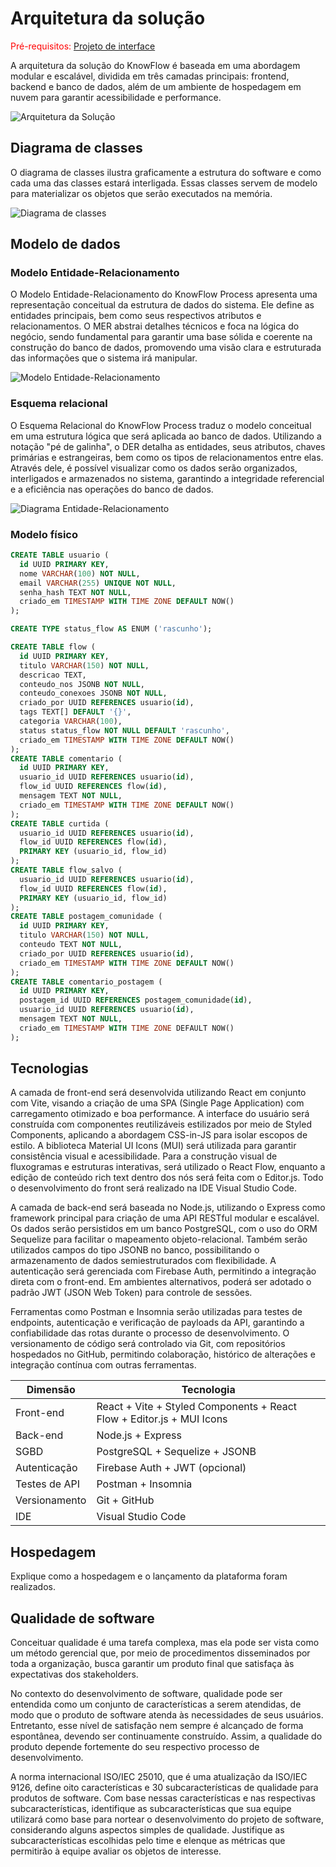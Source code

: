 # Arquitetura da solução

<span style="color:red">Pré-requisitos: <a href="05-Projeto-interface.md"> Projeto de interface</a></span>

A arquitetura da solução do KnowFlow é baseada em uma abordagem modular e escalável, dividida em três camadas principais: frontend, backend e banco de dados, além de um ambiente de hospedagem em nuvem para garantir acessibilidade e performance.


![Arquitetura da Solução](images/Arquitetura_Solucao1.jpg)


## Diagrama de classes

O diagrama de classes ilustra graficamente a estrutura do software e como cada uma das classes estará interligada. Essas classes servem de modelo para materializar os objetos que serão executados na memória.



![Diagrama de classes](images/Diagramadeclasses.drawio.png)


##  Modelo de dados

### Modelo Entidade-Relacionamento

O Modelo Entidade-Relacionamento do KnowFlow Process apresenta uma representação conceitual da estrutura de dados do sistema. Ele define as entidades principais, bem como seus respectivos atributos e relacionamentos. O MER abstrai detalhes técnicos e foca na lógica do negócio, sendo fundamental para garantir uma base sólida e coerente na construção do banco de dados, promovendo uma visão clara e estruturada das informações que o sistema irá manipular.

![Modelo Entidade-Relacionamento](images/MERKnowFlow.png)

### Esquema relacional

O Esquema Relacional do KnowFlow Process traduz o modelo conceitual em uma estrutura lógica que será aplicada ao banco de dados. Utilizando a notação "pé de galinha", o DER detalha as entidades, seus atributos, chaves primárias e estrangeiras, bem como os tipos de relacionamentos entre elas. Através dele, é possível visualizar como os dados serão organizados, interligados e armazenados no sistema, garantindo a integridade referencial e a eficiência nas operações do banco de dados.

![Diagrama Entidade-Relacionamento](images/DER_KnowFlow.png)

### Modelo físico

```sql
CREATE TABLE usuario (
  id UUID PRIMARY KEY,
  nome VARCHAR(100) NOT NULL,
  email VARCHAR(255) UNIQUE NOT NULL,
  senha_hash TEXT NOT NULL,
  criado_em TIMESTAMP WITH TIME ZONE DEFAULT NOW()
);

CREATE TYPE status_flow AS ENUM ('rascunho');

CREATE TABLE flow (
  id UUID PRIMARY KEY,
  titulo VARCHAR(150) NOT NULL,
  descricao TEXT,
  conteudo_nos JSONB NOT NULL,
  conteudo_conexoes JSONB NOT NULL,
  criado_por UUID REFERENCES usuario(id),
  tags TEXT[] DEFAULT '{}',
  categoria VARCHAR(100),
  status status_flow NOT NULL DEFAULT 'rascunho',
  criado_em TIMESTAMP WITH TIME ZONE DEFAULT NOW()
);
CREATE TABLE comentario (
  id UUID PRIMARY KEY,
  usuario_id UUID REFERENCES usuario(id),
  flow_id UUID REFERENCES flow(id),
  mensagem TEXT NOT NULL,
  criado_em TIMESTAMP WITH TIME ZONE DEFAULT NOW()
);
CREATE TABLE curtida (
  usuario_id UUID REFERENCES usuario(id),
  flow_id UUID REFERENCES flow(id),
  PRIMARY KEY (usuario_id, flow_id)
);
CREATE TABLE flow_salvo (
  usuario_id UUID REFERENCES usuario(id),
  flow_id UUID REFERENCES flow(id),
  PRIMARY KEY (usuario_id, flow_id)
);
CREATE TABLE postagem_comunidade (
  id UUID PRIMARY KEY,
  titulo VARCHAR(150) NOT NULL,
  conteudo TEXT NOT NULL,
  criado_por UUID REFERENCES usuario(id),
  criado_em TIMESTAMP WITH TIME ZONE DEFAULT NOW()
);
CREATE TABLE comentario_postagem (
  id UUID PRIMARY KEY,
  postagem_id UUID REFERENCES postagem_comunidade(id),
  usuario_id UUID REFERENCES usuario(id),
  mensagem TEXT NOT NULL,
  criado_em TIMESTAMP WITH TIME ZONE DEFAULT NOW()
);
```

## Tecnologias

A camada de front-end será desenvolvida utilizando React em conjunto com Vite, visando a criação de uma SPA (Single Page Application) com carregamento otimizado e boa performance. A interface do usuário será construída com componentes reutilizáveis estilizados por meio de Styled Components, aplicando a abordagem CSS-in-JS para isolar escopos de estilo. A biblioteca Material UI Icons (MUI) será utilizada para garantir consistência visual e acessibilidade. Para a construção visual de fluxogramas e estruturas interativas, será utilizado o React Flow, enquanto a edição de conteúdo rich text dentro dos nós será feita com o Editor.js. Todo o desenvolvimento do front será realizado na IDE Visual Studio Code.

A camada de back-end será baseada no Node.js, utilizando o Express como framework principal para criação de uma API RESTful modular e escalável. Os dados serão persistidos em um banco PostgreSQL, com o uso do ORM Sequelize para facilitar o mapeamento objeto-relacional. Também serão utilizados campos do tipo JSONB no banco, possibilitando o armazenamento de dados semiestruturados com flexibilidade. A autenticação será gerenciada com Firebase Auth, permitindo a integração direta com o front-end. Em ambientes alternativos, poderá ser adotado o padrão JWT (JSON Web Token) para controle de sessões.

Ferramentas como Postman e Insomnia serão utilizadas para testes de endpoints, autenticação e verificação de payloads da API, garantindo a confiabilidade das rotas durante o processo de desenvolvimento. O versionamento de código será controlado via Git, com repositórios hospedados no GitHub, permitindo colaboração, histórico de alterações e integração contínua com outras ferramentas.

| Dimensão       | Tecnologia                                                                    |
|----------------|--------------------------------------------------------------------------------|
| Front-end      | React + Vite + Styled Components + React Flow + Editor.js + MUI Icons         |
| Back-end       | Node.js + Express                                                             |
| SGBD           | PostgreSQL + Sequelize + JSONB                                                |
| Autenticação   | Firebase Auth + JWT (opcional)                                                |
| Testes de API  | Postman + Insomnia                                                            |
| Versionamento  | Git + GitHub                                                                  |
| IDE            | Visual Studio Code                                                            |


## Hospedagem

Explique como a hospedagem e o lançamento da plataforma foram realizados.

## Qualidade de software

Conceituar qualidade é uma tarefa complexa, mas ela pode ser vista como um método gerencial que, por meio de procedimentos disseminados por toda a organização, busca garantir um produto final que satisfaça às expectativas dos stakeholders.

No contexto do desenvolvimento de software, qualidade pode ser entendida como um conjunto de características a serem atendidas, de modo que o produto de software atenda às necessidades de seus usuários. Entretanto, esse nível de satisfação nem sempre é alcançado de forma espontânea, devendo ser continuamente construído. Assim, a qualidade do produto depende fortemente do seu respectivo processo de desenvolvimento.

A norma internacional ISO/IEC 25010, que é uma atualização da ISO/IEC 9126, define oito características e 30 subcaracterísticas de qualidade para produtos de software. Com base nessas características e nas respectivas subcaracterísticas, identifique as subcaracterísticas que sua equipe utilizará como base para nortear o desenvolvimento do projeto de software, considerando alguns aspectos simples de qualidade. Justifique as subcaracterísticas escolhidas pelo time e elenque as métricas que permitirão à equipe avaliar os objetos de interesse.


